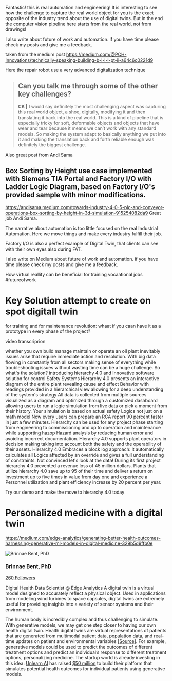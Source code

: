 
Fantastic! this is real automation and engineering! It is interesting to see how the challenge to capture the real world object for you is the exact opposite of the industry trend about the use of digital twins. But in the end the computer vision pipeline here starts from the real world, not from drawings!

I also write about future of work and automation. if you have time please check my posts and give me a feedback.

taken from the medium post https://medium.com/@PCH-Innovations/technically-speaking-building-b-i-l-l-pt-ii-a64c6c0221d9

Here the repair robot use a very advanced digitalization technique
> ## **Can you talk me through some of the other key challenges?**
>
>**CK |** I would say definitely the most challenging aspect was capturing this real world object, a shoe, digitally, modifying it and then translating it back into the real world. This is a kind of pipeline that is especially tricky for soft, deformable objects and objects that have wear and tear because it means we can’t work with any standard models. So making the system adapt to basically anything we put into it and making the translation back and forth reliable enough was definitely the biggest challenge.


Also great post from Andi Sama
## Box Sorting by Height use case implemented with Siemens TIA Portal and Factory I/O with Ladder Logic Diagram, based on Factory I/O's provided sample with minor modifications.

https://andisama.medium.com/towards-industry-4-0-5-plc-and-conveyor-operations-box-sorting-by-height-in-3d-simulation-915254082da9
Great job Andi Sama.

The narrative about automation is too little focused on the real Industrial Automation. Here we move things and make every industry fulfill their job.

Factory I/O is also a perfect example of Digital Twin, that clients can see with their own eyes also during FAT.

I also write on Medium about future of work and automation. if you have time please check my posts and give me a feedback.


How virtual reallity can be beneficial for training vocaational jobs #futureofwork 


# Key  Solution attempt to create on spot digitall twin
for training and for maintenance
revolution: whaat if you caan have it as a prototype in every phase of the project?

video transcriprion

whether you own build manage maintain or operate an oil plant inevitably issues arise that require immediate action and resolution.
With big data flowing in constantly from all sectors making sense of everything while troubleshooting
issues without wasting time can be a huge challenge. 
So what's the solution?
introducing hierarchy 4.0 and Innovative software solution for control Safety Systems 
Hierarchy 4.0 presents an interactive diagram of the entire plant revealing cause and effect Behavior with readings provided in a hierarchical view allowing for a deep understanding of the system's strategy 
All data is collected from multiple sources visualized as a diagram and optimized through a customized dashboard allowing users to run a logic simulation from live data or pick a moment from their history. 
Your simulation is based on actual safety Logics not just on a math model 
Now every users can prepare an RCA report 90 percent faster in just a few minutes.
Hierarchy can be used for any project phase starting from engineering to commissioning and up to operation and maintenance while supporting hazop Hazard analysis by reducing human error and avoiding incorrect documentation.
Hierarchy 4.0 supports plant operators in decision making taking into account both the safety and the operability of their assets. 
Hierarchy 4.0 Embraces a block log approach: it automatically calculates all Logics affected by an
override and gives a full understanding of constraints. 
Not convinced let's look at the data! 
During its first project hierarchy 4.0 prevented a revenue loss of 45 million dollars. 
Plants that utilize hierarchy 4.0 save up to 95 of their time and deliver a return on investment up to five times in value from day one and experience a Personnel utilization and plant efficiency increase by 20 percent per year.

Try our demo and make the move to hierarchy 4.0 today


# Personalized medicine with a digital twin
https://medium.com/edge-analytics/generating-better-health-outcomes-harnessing-generative-ml-models-in-digital-medicine-329b5d9ffb0e

![Brinnae Bent, PhD](https://miro.medium.com/v2/resize:fill:176:176/1*edtpsDSg4oZxyBLM9uWtlw.jpeg)
### Brinnae Bent, PhD
[260 Followers](https://medium.com/@runsdata/followers?source=---two_column_layout_sidebar----------------------------------)

Digital Health Data Scientist @ Edge Analytics
A digital twin is a virtual model designed to accurately reflect a physical object. Used in applications from modeling wind turbines to space capsules, digital twins are extremely useful for providing insights into a variety of sensor systems and their environment.

The human body is incredibly complex and thus challenging to simulate. With generative models, we may get one step closer to having our own health digital twin. Health digital twins are virtual representations of patients that are generated from multimodal patient data, population data, and real-time updates on patient and environmental variables [[Source](https://www.nature.com/articles/s41746-022-00694-7#:~:text=Health%20digital%20twins%20are%20defined,on%20patient%20and%20environmental%20variables.)]. For example, generative models could be used to predict the outcomes of different treatment options and predict an individual’s response to different treatment options, personalizing medicine. The startup world is already investing in this idea: [Unlearn AI](https://www.unlearn.ai/) has raised [$50 million](https://www.fastcompany.com/90814042/digital-twins-drug-development-clinical-trials-ai-innovation) to build their platform that simulates potential health outcomes for individual patients using generative models.

